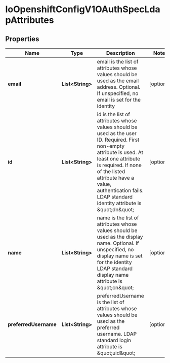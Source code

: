 
# IoOpenshiftConfigV1OAuthSpecLdapAttributes

## Properties
Name | Type | Description | Notes
------------ | ------------- | ------------- | -------------
**email** | **List&lt;String&gt;** | email is the list of attributes whose values should be used as the email address. Optional. If unspecified, no email is set for the identity |  [optional]
**id** | **List&lt;String&gt;** | id is the list of attributes whose values should be used as the user ID. Required. First non-empty attribute is used. At least one attribute is required. If none of the listed attribute have a value, authentication fails. LDAP standard identity attribute is \&quot;dn\&quot; |  [optional]
**name** | **List&lt;String&gt;** | name is the list of attributes whose values should be used as the display name. Optional. If unspecified, no display name is set for the identity LDAP standard display name attribute is \&quot;cn\&quot; |  [optional]
**preferredUsername** | **List&lt;String&gt;** | preferredUsername is the list of attributes whose values should be used as the preferred username. LDAP standard login attribute is \&quot;uid\&quot; |  [optional]



